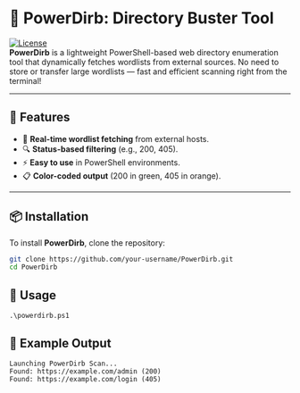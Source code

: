 # 🚀 PowerDirb: Directory Buster Tool

[![License](https://img.shields.io/badge/license-MIT-green.svg)](LICENSE)  
**PowerDirb** is a lightweight PowerShell-based web directory enumeration tool that dynamically fetches wordlists from external sources. No need to store or transfer large wordlists — fast and efficient scanning right from the terminal!

---

## 🌟 Features
- 🚀 **Real-time wordlist fetching** from external hosts.
- 🔍 **Status-based filtering** (e.g., 200, 405).
- ⚡ **Easy to use** in PowerShell environments.
- 📋 **Color-coded output** (200 in green, 405 in orange).

---

## 📦 Installation
To install **PowerDirb**, clone the repository:

```bash
git clone https://github.com/your-username/PowerDirb.git
cd PowerDirb

```
## 🚀 Usage

```
.\powerdirb.ps1
```
## 🎥 Example Output

```
Launching PowerDirb Scan...
Found: https://example.com/admin (200)
Found: https://example.com/login (405)
```

